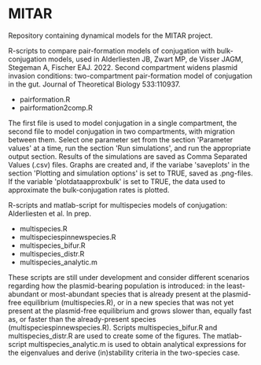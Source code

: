 # MITAR
Repository containing dynamical models for the MITAR project. 

R-scripts to compare pair-formation models of conjugation with bulk-conjugation models,
used in Alderliesten JB, Zwart MP, de Visser JAGM, Stegeman A, Fischer EAJ. 2022.
Second compartment widens plasmid invasion conditions: two-compartment pair-formation
model of conjugation in the gut. Journal of Theoretical Biology 533:110937.
* pairformation.R 
* pairformation2comp.R

The first file is used to model conjugation in a single compartment, the second file
to model conjugation in two compartments, with migration between them.
Select one parameter set from the section 'Parameter values' at a time,
run the section 'Run simulations', and run the appropriate output section.
Results of the simulations are saved as Comma Separated Values (.csv) files.
Graphs are created and, if the variabe 'saveplots' in the section 'Plotting and
simulation options' is set to TRUE, saved as .png-files.
If the variable 'plotdataapproxbulk' is set to TRUE, the data used to
approximate the bulk-conjugation rates is plotted.

R-scripts and matlab-script for multispecies models of conjugation:
Alderliesten et al. In prep.
* multispecies.R
* multispeciespinnewspecies.R
* multispecies_bifur.R
* multispecies_distr.R
* multispecies_analytic.m

These scripts are still under development and consider different scenarios
regarding how the plasmid-bearing population is introduced: in the
least-abundant or most-abundant species that is already present at the
plasmid-free equilibrium (multispecies.R), or in a new species that was not
yet present at the plasmid-free equilibrium and grows slower than, equally fast
as, or faster than the already-present species (multispeciespinnewspecies.R).
Scripts multispecies_bifur.R and multispecies_distr.R are used to create some
of the figures. The matlab-script multispecies_analytic.m is used to obtain
analytical expressions for the eigenvalues and derive (in)stability criteria
in the two-species case.
